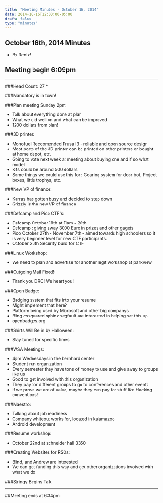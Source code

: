 ```yaml
---
title: "Meeting Minutes - October 16, 2014"
date: 2014-10-16T12:00:00-05:00
draft: false
type: "minutes"
---
```


## October 16th, 2014 Minutes
* By Renix!

## Meeting begin 6:09pm

 - - -

###Head Count: 27
* 

###Mandatory is in town!

###Plan meeting Sunday 2pm:
* Talk about everything done at plan
* What we did well on and what can be improved
* 1200 dollars from plan!

###3D printer:
* Monofuel Reccomended Prusa I3 - reliable and open source design
* Most parts of the 3D printer can be printed on other printers or bought at home depot, etc.
* Going to vote next week at meeting about buying one and if so what model
* Kits could be around 500 dollars 
* Some things we could use this for : Gearing system for door bot, Project boxes, little trophys, etc.

###New VP of finance:
* Karras has gotten busy and decided to step down
* Grizzly is the new VP of finance

###Defcamp and Pico CTF's:
* Defcamp October 18th at 11am - 20th
* Defcamp : giving away 3000 Euro in prizes and other gagets
* Pico October 27th - November 7th - aimed towards high schoolers so it is very beginner level for new CTF participants.
* October 26th Security build for CTF 

###Linux Workshop:
* We need to plan and advertise for another legit workshop at parkview

###Outgoing Mail Fixed!:
* Thank you DRC! We heart you!

###Open Badge:
* Badging system that fits into your resume
* Might implement that here?
* Platform being used by Microsoft and other big companys
* Bling cssquared sphinx segfault are interested in helping set this up
* openbadges.org

###Shirts Will Be in by Halloween:
* Stay tuned for specific times

###WSA Meetings:
* 4pm Wednesdays in the bernhard center
* Student run organization 
* Every semester they have tons of money to use and give away to groups like us
* Good to get involved with this organization
* They pay for different groups to go to conferences and other events
* If we prove we are of value, maybe they can pay for stuff like Hacking conventions!

###Maestro:
* Talking about job readiness
* Company whiteout works for, located in kalamazoo
* Android development 

###Resume workshop:
* October 22nd at schneider hall 3350

###Creating Websites for RSOs:
* Blind, and Andrew are interested
* We can get funding this way and get other organizations involved with what we do

###Stringy Begins Talk

- - - 

##Meeting ends at 6:34pm
